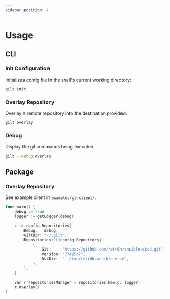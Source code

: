 ```yaml
---
sidebar_position: 4
---
```


# Usage

## CLI

### Init Configuration

Initializes config file in the shell's current working directory:

```bash
gilt init
```

### Overlay Repository

Overlay a remote repository into the destination provided.

```bash
gilt overlay
```

### Debug

Display the git commands being executed.

```bash
gilt --debug overlay
```

## Package

### Overlay Repository

See example client in `examples/go-client/`.

```go
func main() {
	debug := true
	logger := getLogger(debug)

	c := config.Repositories{
		Debug:   debug,
		GiltDir: "~/.gilt",
		Repositories: []config.Repository{
			{
				Git:     "https://github.com/retr0h/ansible-etcd.git",
				Version: "77a95b7",
				DstDir:  "../tmp/retr0h.ansible-etcd",
			},
		},
	}

	var r repositoriesManager = repositories.New(c, logger)
	r.Overlay()
}
```
